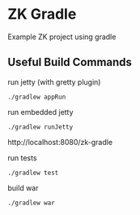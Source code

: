 # ZK Gradle

Example ZK project using gradle

## Useful Build Commands

run jetty (with gretty plugin)
```
./gradlew appRun
```
run embedded jetty
```
./gradlew runJetty
```
http://localhost:8080/zk-gradle

run tests
```
./gradlew test
```

build war
```
./gradlew war
```
